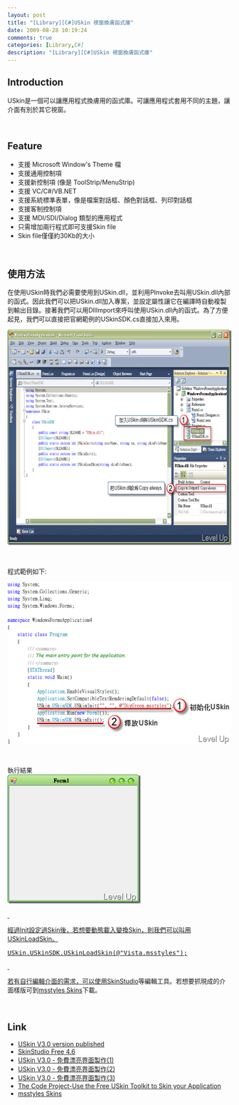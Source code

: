 ```yaml
---
layout: post
title: "[Library][C#]USkin 視窗換膚函式庫"
date: 2009-08-28 10:19:24
comments: true
categories: [Library,C#]
description: "[Library][C#]USkin 視窗換膚函式庫"
---
```

<h2>Introduction</h2><p>USkin是一個可以讓應用程式換膚用的函式庫。可讓應用程式套用不同的主題，讓介面有別於其它視窗。</p><p> </p><h2>Feature</h2><ul><li>支援 Microsoft Window's Theme 檔</li><li>支援通用控制項</li><li>支援新控制項 (像是 ToolStrip/MenuStrip)</li><li>支援 VC/C#/VB.NET</li><li>支援系統標準表單，像是檔案對話框、顏色對話框、列印對話框</li><li>支援客制控制項</li><li>支援 MDI/SDI/Dialog 類型的應用程式</li><li>只需增加兩行程式即可支援Skin file</li><li>Skin file僅僅約30Kb的大小</li></ul><p> </p><h2>使用方法</h2><p>在使用USkin時我們必需要使用到USkin.dll，並利用PInvoke去叫用USkin.dll內部的函式。因此我們可以把USkin.dll加入專案，並設定屬性讓它在編譯時自動複製到輸出目錄。接著我們可以用DllImport來呼叫使用USkin.dll內的函式。為了方便起見，我們可以直接把官網範例的USkinSDK.cs直接加入來用。</p><p><img style="border-right-width: 0px; display: inline; border-top-width: 0px; border-bottom-width: 0px; border-left-width: 0px" title="image" border="0" alt="image" width="639" height="484" src="\images\posts\10301\image1_thumb.png" /></a></p><p> </p><p>程式範例如下:</p><p><a rel="lightbox" href="http://files.dotblogs.com.tw/larrynung/0908/USKin_13FDF/image_2.png"><img style="border-right-width: 0px; display: inline; border-top-width: 0px; border-bottom-width: 0px; border-left-width: 0px" title="image" border="0" alt="image" width="541" height="364" src="\images\posts\10301\image_thumb.png" /></a></p><p> </p><p>執行結果 <br /><a rel="lightbox" href="http://files.dotblogs.com.tw/larrynung/0908/USKin_13FDF/image_4.png"><img style="border-right-width: 0px; display: inline; border-top-width: 0px; border-bottom-width: 0px; border-left-width: 0px" title="image" border="0" alt="image" width="300" height="290" src="\images\posts\10301\image_thumb_1.png" /></p><p> </p><p>經過Init設定過Skin後，若想要動態載入變換Skin，則我們可以叫用USkinLoadSkin。</p><div style="padding-bottom: 0px; margin: 0px; padding-left: 0px; padding-right: 0px; display: inline; float: none; padding-top: 0px" id="scid:812469c5-0cb0-4c63-8c15-c81123a09de7:da1e086e-da14-42ad-ab8a-90056c0de3d9" class="wlWriterEditableSmartContent"><pre class="c:nocontrols" name="code">
USkin.USkinSDK.USkinLoadSkin(@"Vista.msstyles");</pre></div><p> </p><p>若有自行編輯介面的需求，可以使用SkinStudio</a>等編輯工具。若想要抓現成的介面樣版可到<a target="_blank" href="http://www.skinbase.org/Application/msstyles/135">msstyles Skins</a>下載。</p><p> </p><h2>Link</h2><ul><li><a target="_blank" href="http://www.neemedia.com/newsite/index.php?category=5">USkin V3.0 version published</a></li><li><a title="http://www.softking.com.tw/soft/clickcount.asp?fid3=10769" target="_blank" href="http://www.softking.com.tw/soft/clickcount.asp?fid3=10769">SkinStudio Free 4.6</a></li><li><a target="_blank" href="http://www.dotblogs.com.tw/flyup2005/archive/2009/07/22/9636.aspx">USkin V3.0 - 免費漂亮界面製作(1)</a></li><li><a target="_blank" href="http://www.dotblogs.com.tw/flyup2005/archive/2009/07/22/9637.aspx">USkin V3.0 - 免費漂亮界面製作(2)</a></li><li><a target="_blank" href="http://www.dotblogs.com.tw/flyup2005/archive/2009/07/23/9645.aspx">USkin V3.0 - 免費漂亮界面製作(3)</a> </li><li><a target="_blank" href="http://www.codeproject.com/KB/library/USkin.aspx?msg=2814769">The Code Project-Use the Free USkin Toolkit to Skin your Application</a></li><li><a target="_blank" href="http://www.skinbase.org/Application/msstyles/135">msstyles Skins</li></ul>